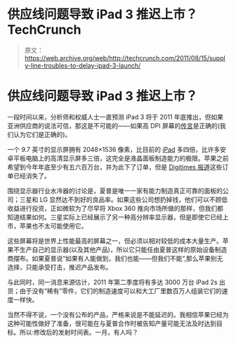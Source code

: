 # 供应线问题导致 iPad 3 推迟上市？TechCrunch

> 原文：<https://web.archive.org/web/http://techcrunch.com/2011/08/15/supply-line-troubles-to-delay-ipad-3-launch/>

# 供应线问题导致 iPad 3 推迟上市？

一段时间以来，分析师和权威人士一直预测 iPad 3 将于 2011 年底推出，但如果亚洲供应商的说法可信，那这是不可能的——如果高 DPI 屏幕的[传言](https://web.archive.org/web/20230204212706/https://techcrunch.com/2011/01/19/ipad-retina-display-component-makers/)是正确的(我们认为它们是正确的)。

一个 9.7 英寸的显示屏拥有 2048×1536 像素，比目前的 [iPad](https://web.archive.org/web/20230204212706/http://www.crunchgear.com/tag/ipad/) 多四倍，比许多安卓平板电脑上的高清显示屏多三倍，这完全是液晶面板制造能力的极限。苹果之前希望到今年年底至少有五六百万台，并为此下了订单，但是 [Digitimes 报道](https://web.archive.org/web/20230204212706/http://www.digitimes.com/news/a20110815PD218.html)这些订单已经消失了。

围绕显示器行业水冷器的讨论是，夏普是唯一一家有能力制造真正可靠的面板的公司；三星和 LG 显然达不到好的良品率。如果这些公司想扔掉钱，他们可以不顾低收益进行投资，正如微软为了尽早将 Xbox 360 推向市场所做的那样，但我们都知道结果如何。三星实际上已经展示了另一种高分辨率显示器，但是即使它已经上市，苹果也不太可能使用它。

这些屏幕将是世界上性能最高的屏幕之一，但必须以相对较低的成本大量生产。苹果不生产自己的显示器(以及其他产品)，所以它只能任由夏普这样的原始设备制造商摆布。如果夏普说“如果有人能做到，我们也能——但我们不能”,那么苹果别无选择，只能承受打击，推迟产品发布。

与此同时，同一消息来源估计，2011 年第二季度将有多达 3000 万台 iPad 2s 出货；由于没有“稀有”零件，它们的制造速度可以和大工厂里数百万人组装它们的速度一样快。

当然不得不说，一个没有公布的产品，严格来说是不能延迟的。我相信苹果已经为这种可能性做好了准备，很可能在与夏普合作时被告知产量可能无法及时达到目标。所以:修改后的发射时间表。一月，有人吗？